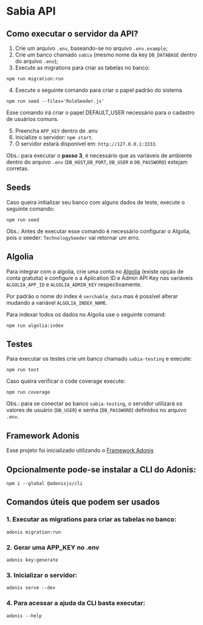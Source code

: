 # Sabia API

## Como executar o servidor da API?

1. Crie um arquivo `.env`, baseando-se no arquivo `.env.example`;
2. Crie um banco chamado `sabia` (mesmo nome da key `DB_DATABASE` dentro do arquivo `.env`);
3. Execute as migrations para criar as tabelas no banco:

```
npm run migration:run
```

4. Execute o seguinte comando para criar o papel padrão do sistema

```
npm run seed --files='RoleSeeder.js'
```
Esse comando irá criar o papel DEFAULT_USER necessário para o cadastro de usuários comuns.

5. Preencha `APP_KEY` dentro de .env
6. Inicialize o servidor: `npm start`.
7. O servidor estará disponível em: `http://127.0.0.1:3333`.

Obs.: para executar o **passo 3**, é necessário que as variáveis de ambiente dentro do arquivo `.env` (`DB_HOST`,`DB_PORT`, `DB_USER` e `DB_PASSWORD`) estejam corretas.

## Seeds
Caso queira initializar seu banco com alguns dados de teste, execute o seguinte comando:

```
npm run seed
```
Obs.: Antes de executar esse comando é necessário configurar o Algolia, pois o seeder: `TechnologySeeder` vai retornar um erro.

## Algolia

Para integrar com o algolia, crie uma conta no [Algolia](https://www.algolia.) (existe opção de conta gratuita) e configure o a Aplication ID e Admin API Key nas variáveis `ALGOLIA_APP_ID` e `ALGOLIA_ADMIN_KEY` respectivamente.

Por padrão o nome do index é `serchable_data` mas é possível alterar mudando a variável `ALGOLIA_INDEX_NAME`.

Para indexar todos os dados no Algolia use o seguinte comand:

```
npm run algolia:index
```

## Testes

Para executar os testes crie um banco chamado `sabia-testing` e execute:

```
npm run test
```

Caso queira verificar o code coverage execute:

```
npm run coverage
```

Obs.: para se conectar ao banco `sabia-testing`, o servidor utilizará os valores de usuário (`DB_USER`) e senha (`DB_PASSWORD`) definidos no arquivo `.env`.

## Framework Adonis

Esse projeto foi inicializado utilizando o [Framework Adonis](https://adonisjs.com/)

## Opcionalmente pode-se instalar a CLI do Adonis:  

```
npm i --global @adonisjs/cli
```

## Comandos úteis que podem ser usados

### 1. Executar as migrations para criar as tabelas no banco:

```
adonis migration:run
```

### 2. Gerar uma APP_KEY no .env

```
adonis key:generate
```

### 3. Inicializar o servidor: 

```
adonis serve --dev
```

### 4. Para acessar a ajuda da CLI basta executar:

```
adonis --help
```
